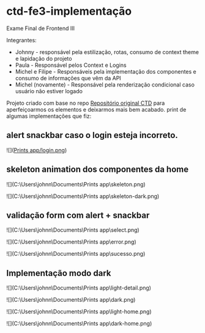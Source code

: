 # ctd-fe3-implementação

Exame Final de Frontend III

Integrantes:

<ul>
    <li>Johnny - responsável pela estilização, rotas, consumo de context theme e lapidação do projeto</li>
<li>Paula - Responsável pelos Context e Logins</li>
<li>Michel e Filipe - Responsáveis pela implementação dos componentes e consumo de informações que vêm da API</li>
<li>Michel (novamente) - Responsável pela renderização condicional caso usuário não estiver logado</li>
</ul>



Projeto criado com base no repo <a href="https://github.com/DigitalHouseBrasil/CTD-FE3-Checkpoint2-Template">Repositório original CTD</a> para aperfeiçoarmos os elementos e deixarmos mais bem acabado.
print de algumas implementações que fiz:

<h2>alert snackbar caso o login esteja incorreto.</h2> 

![]([Prints app/login.png](https://raw.githubusercontent.com/knowther/CTD-FE3-Checkpoint2/main/Prints%20app/login.png))

<h2>skeleton animation dos componentes da home</h2>

![](C:\Users\johnn\Documents\Prints app\skeleton.png)

![](C:\Users\johnn\Documents\Prints app\skeleton-dark.png)

<h2>validação form com alert + snackbar</h2>

![](C:\Users\johnn\Documents\Prints app\select.png)

![](C:\Users\johnn\Documents\Prints app\error.png)

![](C:\Users\johnn\Documents\Prints app\sucesso.png)



<h2>Implementação modo dark</h2>

![](C:\Users\johnn\Documents\Prints app\light-detail.png)

![](C:\Users\johnn\Documents\Prints app\dark.png)

![](C:\Users\johnn\Documents\Prints app\light-home.png)

![](C:\Users\johnn\Documents\Prints app\dark-home.png)
